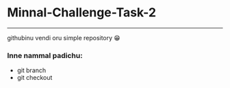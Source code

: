 # Minnal-Challenge-Task-2
------
githubinu vendi oru simple repository 😁


### Inne nammal padichu:
  - git branch 
  - git checkout
